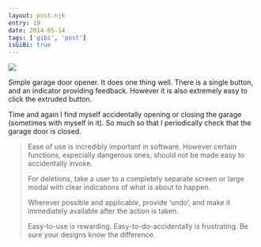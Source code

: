 ```yaml
---
layout: post.njk
entry: 19
date: 2014-05-14
tags: ['gibi', 'post']
isGiBi: true
---
```

<img src="{{ site.baseUrl }}assets/gibiimages/{{ entry }}.jpg" />

Simple garage door opener. It does one thing well. There is a single button, and an indicator providing feedback. However it is also extremely easy to click the extruded button.

Time and again I find myself accidentally opening or closing the garage (sometimes with myself in it). So much so that I periodically check that the garage door is closed.

>Ease of use is incredibly important in software. However certain functions, especially dangerous ones, should not be made easy to accidentally invoke.
>
>For deletions, take a user to a completely separate screen or large modal with clear indications of what is about to happen.
>
>Wherever possible and applicable, provide ‘undo’, and make it immediately available after the action is taken.
>
>Easy-to-use is rewarding. Easy-to-do-accidentally is frustrating. Be sure your designs know the difference.
